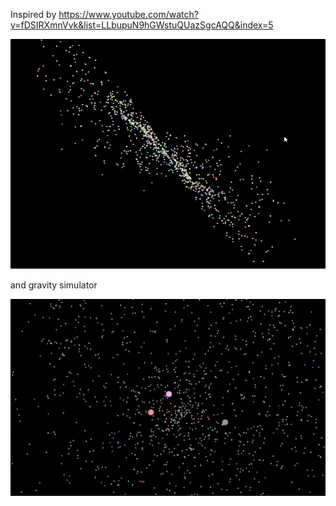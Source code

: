 Inspired by 
https://www.youtube.com/watch?v=fDSIRXmnVvk&list=LLbupuN9hGWstuQUazSgcAQQ&index=5

![screenshot](screenshot.png)

and gravity simulator

![gravity](gravity.png)

